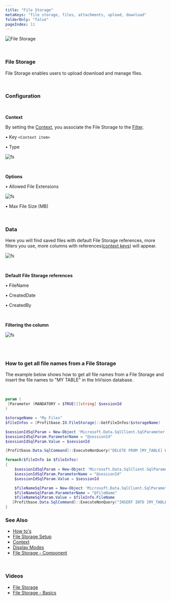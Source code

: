```yaml
---
title: "File Storage"
metaKeys: "file storage, files, attachments, upload, download"
folderOnly: "false"
pageIndex: 11
---
```

![File Storage](https://profitbasedocs.blob.core.windows.net/images/FileStorage_Panel.PNG)

<br/>

### File Storage

File Storage enables users to upload download and manage files. 


<br/>



### Configuration

<br/>

**Context**

By setting the [Context](filestorage/context.md), you associate the File Storage to the [Filter](filters/index.md).

•	Key ``<Context item>``

•	Type

![fs](https://profitbasedocs.blob.core.windows.net/images/filestorage1.png)

<br/>
 

**Options**

•	Allowed File Extensions

![fs](https://profitbasedocs.blob.core.windows.net/images/filestorage2.png)
 
•	Max File Size (MB)

<br/>

### Data
Here you will find saved files with default File Storage references, more filters you use, more columns with references([context keys](filestorage/context.md)) will appear.
<br/>

![fs](https://profitbasedocs.blob.core.windows.net/images/filestorageData.png)

<br/>

**Default File Storage references**

•	FileName

•	CreatedDate

•	CreatedBy

<br/>

**Filtering the column**

![fs](https://profitbasedocs.blob.core.windows.net/images/filestorage3.png)

<br/>

<br/>

### How to get all file names from a File Storage

The example below shows how to get all file names from a File Storage and insert the file names to "MY TABLE" in the InVision database.

<br/>


```powershell
param (
 [Parameter (MANDATORY = $TRUE)][string] $sessionId   
)

$storageName = "My Files"
$fileInfos = [Profitbase.IO.FileStorage]::GetFileInfos($storageName)

$sessionIdSqlParam = New-Object 'Microsoft.Data.SqlClient.SqlParameter'
$sessionIdSqlParam.ParameterName = "@sessionId"
$sessionIdSqlParam.Value = $sessionId

[Profitbase.Data.SqlCommand]::ExecuteNonQuery("DELETE FROM [MY_TABLE] WHERE SessionID = @sessionId", $sessionIdSqlParam)

foreach($fileInfo in $fileInfos)
{  
    $sessionIdSqlParam = New-Object 'Microsoft.Data.SqlClient.SqlParameter'
    $sessionIdSqlParam.ParameterName = "@sessionId"
    $sessionIdSqlParam.Value = $sessionId

    $fileNameSqlParam = New-Object 'Microsoft.Data.SqlClient.SqlParameter'
    $fileNameSqlParam.ParameterName = "@fileName"   
    $fileNameSqlParam.Value = $fileInfo.FileName
   [Profitbase.Data.SqlCommand]::ExecuteNonQuery("INSERT INTO [MY_TABLE] (SessionID, FileName) VALUES(@sessionId, @fileName)", $sessionIdSqlParam, $fileNameSqlParam)
}
```




### See Also

- [How to's](filestorage/howto.md)
- [File Storage Setup](filestorage/setup.md)
- [Context](filestorage/context.md)
- [Display Modes](filestorage/display-modes.md)
- [File Storage - Component](workbooks/components/filestorage.md)

<br/>

### Videos

- [File Storage](../videos/filestorage.md)
- [File Storage - Basics](https://profitbasedocs.blob.core.windows.net/videos/File%20Storage%20-%20Basics.mp4)